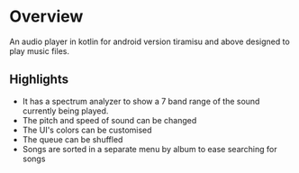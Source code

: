 # Overview
An audio player in kotlin for android version tiramisu and above designed to play music files.

## Highlights
- It has a spectrum analyzer to show a 7 band range of the sound currently being played.
- The pitch and speed of sound can be changed
- The UI's colors can be customised
- The queue can be shuffled
- Songs are sorted in a separate menu by album to ease searching for songs
